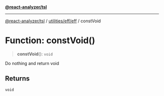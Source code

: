 [**@react-analyzer/tsl**](../../../../README.md)

***

[@react-analyzer/tsl](../../../../README.md) / [utilities/eff/eff](../README.md) / constVoid

# Function: constVoid()

> **constVoid**(): `void`

Do nothing and return void

## Returns

`void`
